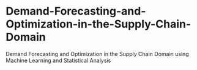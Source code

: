 # Demand-Forecasting-and-Optimization-in-the-Supply-Chain-Domain
Demand Forecasting and Optimization in the Supply Chain Domain using Machine Learning and Statistical Analysis
